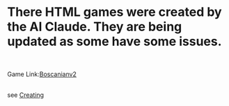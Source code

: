 # There HTML games were created by the AI Claude. They are being updated as some have some issues.


<br>

Game Link:[Boscanianv2](**http://htmlpreview.github.io/?https://github.com/rcman/html.games/blob/main/boscanianv2.html)

<br>
see <a href="/en/get-started/writing-on-github/working-with-advanced-formatting/creating-a-permanent-link-to-a-code-snippet">Creating 
